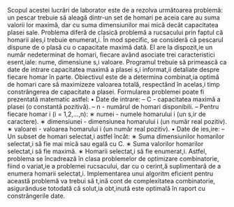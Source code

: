 Scopul acestei lucrări de laborator este de a rezolva următoarea problemă: un pescar trebuie să aleagă dintr-un set de homari pe aceia care au suma valorii lor maximă, dar cu suma dimensiunilor mai mică decât capacitatea plasei sale. Problema diferă de clasică problemă a rucsacului prin faptul că homarii ales,i trebuie enumerat,i.
În mod specific, se consideră că pescarul dispune de o plasă cu o capacitate maximă dată. El are la dispozit,ie un număr nedeterminat de homari, fiecare având asociate trei caracteristici esent,iale: nume, dimensiune s,i valoare. Programul trebuie să primească ca date de intrare capacitatea maximă a plasei s,i informat,ii detaliate despre fiecare homar în parte. Obiectivul este de a determina combinat,ia optimă de homari care să maximizeze valoarea totală, respectând în acelas,i timp constrângerea de capacitate a plasei. Formularea problemei poate fi prezentată matematic astfel:
•	Date de intrare:
–	C - capacitatea maximă a plasei (o constantă pozitivă).
–	n - numărul de homari disponibili.
–	Pentru fiecare homar i (i = 1,2,...,n):
∗ numei - numele homarului i (un s,ir de caractere).
∗ dimensiunei - dimensiunea homarului i (un număr real pozitiv).
∗ valoarei - valoarea homarului i (un număr real pozitiv).
•	Date de ies,ire:
–	Un subset de homari selectat,i astfel încât:
∗ Suma dimensiunilor homarilor selectat,i să fie mai mică sau egală cu C.
∗ Suma valorilor homarilor selectat,i să fie maximă. ∗ Homarii selectat,i să fie enumerat,i.
Astfel, problema se încadrează în clasa problemelor de optimizare combinatorie, fiind o variat,ie a problemei rucsacului, dar cu o cerint,ă suplimentară de a enumera homarii selectat,i. Implementarea unui algoritm eficient pentru această problemă va trebui să t,ină cont de complexitatea combinatorie, asigurânduse totodată că solut,ia obt,inută este optimală în raport cu constrângerile date.
